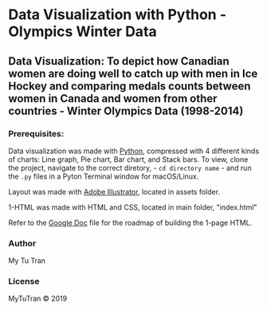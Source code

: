 # Data Visualization with Python - Olympics Winter Data

## Data Visualization: To depict how Canadian women are doing well to catch up with men in Ice Hockey and comparing medals counts between women in Canada and women from other countries - Winter Olympics Data (1998-2014)

### Prerequisites: 

Data visualization was made with [Python](https://www.python.org/), compressed with 4 different kinds of charts: Line graph, Pie chart, Bar chart, and Stack bars.
To view, clone the project, navigate to the correct diretory, - `cd directory name` - and run the `.py` files in a Pyton Terminal window for macOS/Linux.

Layout was made with [Adobe Illustrator](https://www.adobe.com/), located in assets folder.

1-HTML was made with HTML and CSS, located in main folder, "index.html"

Refer to the [Google Doc](https://docs.google.com/document/d/1V6pyWrio_rLMV8UyqBy_GBjDdf6OesREBTN_Wp4e2Ys/edit?usp=sharing) file for the roadmap of building the 1-page HTML.

### Author
My Tu Tran

### License

MyTuTran © 2019